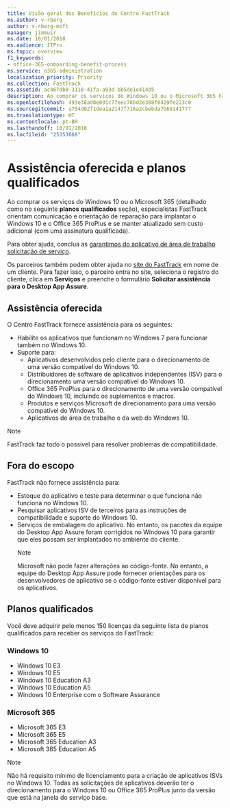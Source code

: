 ```yaml
---
title: Visão geral dos Benefícios do Centro FastTrack
ms.author: v-rberg
author: v-rberg-msft
manager: jimmuir
ms.date: 10/01/2018
ms.audience: ITPro
ms.topic: overview
f1_keywords:
- office-365-onboarding-benefit-process
ms.service: o365-administration
localization_priority: Priority
ms.collection: FastTrack
ms.assetid: ac467db0-3118-41fa-a93d-bb5de1e414d5
description: Ao comprar os serviços do Windows 10 ou o Microsoft 365 FastTrack especialistas oferecem comunicação e orientação de reparação para implantar para Windows 10 e no Office 365 ProPlus e a se manter atualizado sem custo adicional (com uma assinatura qualificada).
ms.openlocfilehash: 493e38ad0e091c77eec78bd2e388f8429fe223c0
ms.sourcegitcommit: a754d02f1dea1a2147f716a2cbebda7b68141777
ms.translationtype: HT
ms.contentlocale: pt-BR
ms.lasthandoff: 10/01/2018
ms.locfileid: "25353668"
---
```

# <a name="assistance-offered-and-eligible-plans"></a>Assistência oferecida e planos qualificados   

Ao comprar os serviços do Windows 10 ou o Microsoft 365 (detalhado como no seguinte **planos qualificados** seção), especialistas FastTrack orientam comunicação e orientação de reparação para implantar o Windows 10 e o Office 365 ProPlus e se manter atualizado sem custo adicional (com uma assinatura qualificada).

Para obter ajuda, conclua as [garantimos do aplicativo de área de trabalho solicitação de serviço](https://go.microsoft.com/fwlink/?linkid=2022721).

Os parceiros também podem obter ajuda no [site do FastTrack](https://go.microsoft.com/fwlink/?linkid=780698) em nome de um cliente. Para fazer isso, o parceiro entra no site, seleciona o registro do cliente, clica em **Serviços** e preenche o formulário **Solicitar assistência para o Desktop App Assure**.

## <a name="assistance-offered"></a>Assistência oferecida

O Centro FastTrack fornece assistência para os seguintes:
- Habilite os aplicativos que funcionam no Windows 7 para funcionar também no Windows 10.
- Suporte para:
    - Aplicativos desenvolvidos pelo cliente para o direcionamento de uma versão compatível do Windows 10.
    - Distribuidores de software de aplicativos independentes (ISV) para o direcionamento uma versão compatível do Windows 10.
    - Office 365 ProPlus para o direcionamento de uma versão compatível do Windows 10, incluindo os suplementos e macros.
    - Produtos e serviços Microsoft de direcionamento para uma versão compatível do Windows 10.
    - Aplicativos de área de trabalho e da web do Windows 10.
> [!NOTE]
> FastTrack faz todo o possível para resolver problemas de compatibilidade. 

## <a name="out-of-scope"></a>Fora do escopo

FastTrack não fornece assistência para:
- Estoque do aplicativo e teste para determinar o que funciona não funciona no Windows 10.
- Pesquisar aplicativos ISV de terceiros para as instruções de compatibilidade e suporte do Windows 10.
- Serviços de embalagem do aplicativo. No entanto, os pacotes da equipe do Desktop App Assure foram corrigidos no Windows 10 para garantir que eles possam ser implantados no ambiente do cliente.
    > [!NOTE]
    > Microsoft não pode fazer alterações ao código-fonte. No entanto, a equipe do Desktop App Assure pode fornecer orientações para os desenvolvedores de aplicativo se o código-fonte estiver disponível para os aplicativos.

 
## <a name="eligible-plans"></a>Planos qualificados

Você deve adquirir pelo menos 150 licenças da seguinte lista de planos qualificados para receber os serviços do FastTrack:

### <a name="windows-10"></a>Windows 10
- Windows 10 E3
- Windows 10 E5
- Windows 10 Education A3
- Windows 10 Education A5 
- Windows 10 Enterprise com o Software Assurance

### <a name="microsoft-365"></a>Microsoft 365
- Microsoft 365 E3
- Microsoft 365 E5
- Microsoft 365 Education A3
- Microsoft 365 Education A5

> [!NOTE]
> Não há requisito mínimo de licenciamento para a criação de aplicativos ISVs no Windows 10. Todas as solicitações de aplicativos deverão ter o direcionamento para o Windows 10 ou Office 365 ProPlus junto da versão que está na janela do serviço base. 
